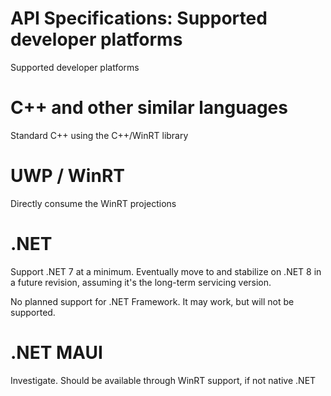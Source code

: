 # API Specifications: Supported developer platforms

Supported developer platforms

# C++ and other similar languages

Standard C++ using the C++/WinRT library

# UWP / WinRT

Directly consume the WinRT projections

# .NET

Support .NET 7 at a minimum. Eventually move to and stabilize on .NET 8 in a future revision, assuming it's the long-term servicing version.

No planned support for .NET Framework. It may work, but will not be supported.

# .NET MAUI

Investigate. Should be available through WinRT support, if not native .NET
